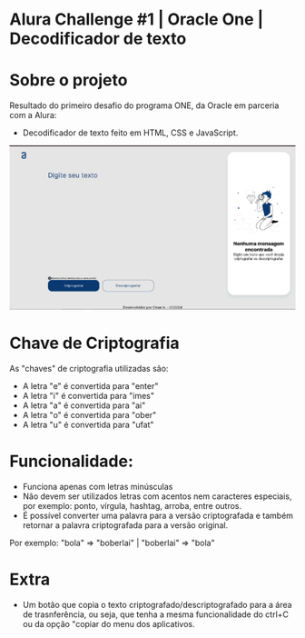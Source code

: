 # Alura Challenge #1 | Oracle One | Decodificador de texto
# Sobre o projeto
Resultado do primeiro desafio do programa ONE, da Oracle em parceria com a Alura:

* Decodificador de texto feito em HTML, CSS e JavaScript.

<img src="assets/img projeto.png">

# Chave de Criptografia
As "chaves" de criptografia utilizadas são:

* A letra "e" é convertida para "enter"
* A letra "i" é convertida para "imes"
* A letra "a" é convertida para "ai"
* A letra "o" é convertida para "ober"
* A letra "u" é convertida para "ufat"

# Funcionalidade:
* Funciona apenas com letras minúsculas
* Não devem ser utilizados letras com acentos nem caracteres especiais, por exemplo: ponto, vírgula, hashtag, arroba, entre outros.
* É possível converter uma palavra para a versão criptografada e também retornar a palavra criptografada para a versão original.

Por exemplo: "bola" => "boberlai" | "boberlai" => "bola"

# Extra
* Um botão que copia o texto criptografado/descriptografado para a área de trasnferência, ou seja, que tenha a mesma funcionalidade do ctrl+C ou da opção "copiar do menu dos aplicativos.


